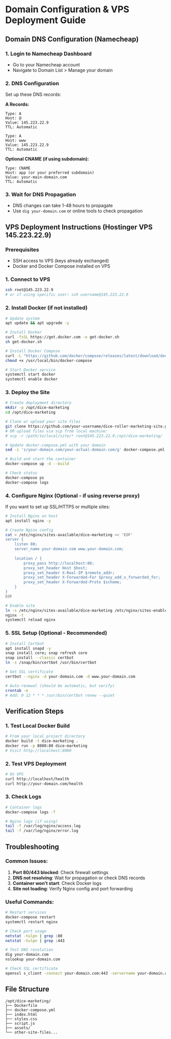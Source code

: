 # Domain Configuration & VPS Deployment Guide

## Domain DNS Configuration (Namecheap)

### 1. Login to Namecheap Dashboard
- Go to your Namecheap account
- Navigate to Domain List > Manage your domain

### 2. DNS Configuration
Set up these DNS records:

**A Records:**
```
Type: A
Host: @
Value: 145.223.22.9
TTL: Automatic
```

```
Type: A  
Host: www
Value: 145.223.22.9
TTL: Automatic
```

**Optional CNAME (if using subdomain):**
```
Type: CNAME
Host: app (or your preferred subdomain)
Value: your-main-domain.com
TTL: Automatic
```

### 3. Wait for DNS Propagation
- DNS changes can take 1-48 hours to propagate
- Use `dig your-domain.com` or online tools to check propagation

## VPS Deployment Instructions (Hostinger VPS 145.223.22.9)

### Prerequisites
- SSH access to VPS (keys already exchanged)
- Docker and Docker Compose installed on VPS

### 1. Connect to VPS
```bash
ssh root@145.223.22.9
# or if using specific user: ssh username@145.223.22.9
```

### 2. Install Docker (if not installed)
```bash
# Update system
apt update && apt upgrade -y

# Install Docker
curl -fsSL https://get.docker.com -o get-docker.sh
sh get-docker.sh

# Install Docker Compose
curl -L "https://github.com/docker/compose/releases/latest/download/docker-compose-$(uname -s)-$(uname -m)" -o /usr/local/bin/docker-compose
chmod +x /usr/local/bin/docker-compose

# Start Docker service
systemctl start docker
systemctl enable docker
```

### 3. Deploy the Site
```bash
# Create deployment directory
mkdir -p /opt/dice-marketing
cd /opt/dice-marketing

# Clone or upload your site files
git clone https://github.com/your-username/dice-roller-marketing-site.git .
# OR upload files via scp from local machine:
# scp -r /path/to/local/site/* root@145.223.22.9:/opt/dice-marketing/

# Update docker-compose.yml with your domain
sed -i 's/your-domain.com/your-actual-domain.com/g' docker-compose.yml

# Build and start the container
docker-compose up -d --build

# Check status
docker-compose ps
docker-compose logs
```

### 4. Configure Nginx (Optional - if using reverse proxy)
If you want to set up SSL/HTTPS or multiple sites:

```bash
# Install Nginx on host
apt install nginx -y

# Create Nginx config
cat > /etc/nginx/sites-available/dice-marketing << 'EOF'
server {
    listen 80;
    server_name your-domain.com www.your-domain.com;
    
    location / {
        proxy_pass http://localhost:80;
        proxy_set_header Host $host;
        proxy_set_header X-Real-IP $remote_addr;
        proxy_set_header X-Forwarded-For $proxy_add_x_forwarded_for;
        proxy_set_header X-Forwarded-Proto $scheme;
    }
}
EOF

# Enable site
ln -s /etc/nginx/sites-available/dice-marketing /etc/nginx/sites-enabled/
nginx -t
systemctl reload nginx
```

### 5. SSL Setup (Optional - Recommended)
```bash
# Install Certbot
apt install snapd -y
snap install core; snap refresh core
snap install --classic certbot
ln -s /snap/bin/certbot /usr/bin/certbot

# Get SSL certificate
certbot --nginx -d your-domain.com -d www.your-domain.com

# Auto-renewal (should be automatic, but verify)
crontab -e
# Add: 0 12 * * * /usr/bin/certbot renew --quiet
```

## Verification Steps

### 1. Test Local Docker Build
```bash
# From your local project directory
docker build -t dice-marketing .
docker run -p 8080:80 dice-marketing
# Visit http://localhost:8080
```

### 2. Test VPS Deployment
```bash
# On VPS
curl http://localhost/health
curl http://your-domain.com/health
```

### 3. Check Logs
```bash
# Container logs
docker-compose logs -f

# Nginx logs (if using)
tail -f /var/log/nginx/access.log
tail -f /var/log/nginx/error.log
```

## Troubleshooting

### Common Issues:
1. **Port 80/443 blocked**: Check firewall settings
2. **DNS not resolving**: Wait for propagation or check DNS records
3. **Container won't start**: Check Docker logs
4. **Site not loading**: Verify Nginx config and port forwarding

### Useful Commands:
```bash
# Restart services
docker-compose restart
systemctl restart nginx

# Check port usage
netstat -tulpn | grep :80
netstat -tulpn | grep :443

# Test DNS resolution
dig your-domain.com
nslookup your-domain.com

# Check SSL certificate
openssl s_client -connect your-domain.com:443 -servername your-domain.com
```

## File Structure
```
/opt/dice-marketing/
├── Dockerfile
├── docker-compose.yml
├── index.html
├── styles.css
├── script.js
├── assets/
└── other-site-files...
```